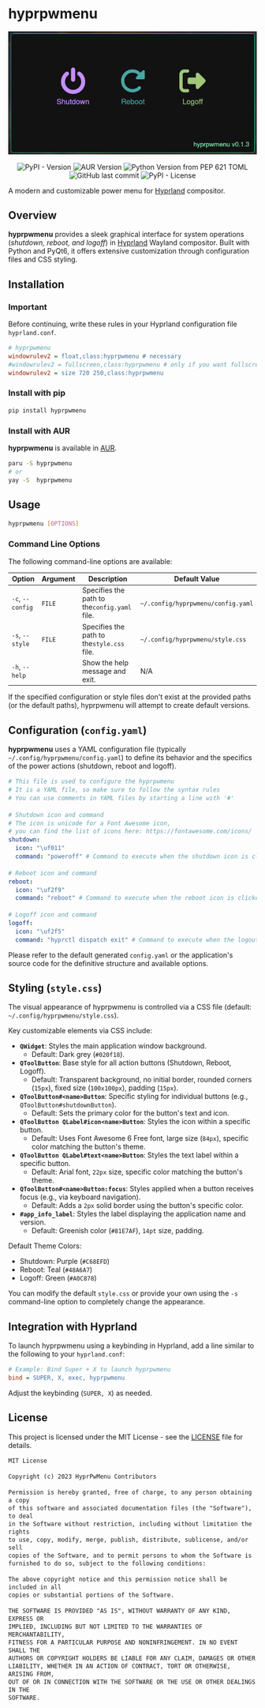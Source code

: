 # hyprpwmenu

<p align="center">
  <img src="https://raw.githubusercontent.com/antrax2024/hyprpwmenu/refs/heads/main/src/hyprpwmenu/assets/banner.jpg" alt="hyprpwmenu Logo">
</p>

<div align="center">
  <span>
    <img alt="PyPI - Version" src="https://img.shields.io/pypi/v/hyprpwmenu">
    <img alt="AUR Version" src="https://img.shields.io/aur/version/hyprpwmenu">
    <img alt="Python Version from PEP 621 TOML" src="https://img.shields.io/python/required-version-toml?tomlFilePath=https%3A%2F%2Fraw.githubusercontent.com%2Fantrax2024%2Fhyprpwmenu%2Frefs%2Fheads%2Fmain%2Fpyproject.toml">
    <img alt="GitHub last commit" src="https://img.shields.io/github/last-commit/antrax2024/hyprpwmenu">
    <img alt="PyPI - License" src="https://img.shields.io/pypi/l/dockmate">

</span>
</div>

A modern and customizable power menu for [Hyprland](https://hyprland.org/https:/) compositor.

## Overview

**hyprpwmenu** provides a sleek graphical interface for system operations (_shutdown, reboot, and logoff_) in [Hyprland](https://hyprland.org/https:/) Wayland compositor. Built with Python and PyQt6, it offers extensive customization through configuration files and CSS styling.

## Installation

### Important

Before continuing, write these rules in your Hyprland configuration file `hyprland.conf`.

```ini
# hyprpwmenu
windowrulev2 = float,class:hyprpwmenu # necessary
#windowrulev2 = fullscreen,class:hyprpwmenu # only if you want fullscreen
windowrulev2 = size 720 250,class:hyprpwmenu
```

### Install with pip

```bash
pip install hyprpwmenu
```

### Install with AUR

**hyprpwmenu** is available in [AUR](https://aur.archlinux.org/).

```bash
paru -S hyprpwmenu
# or
yay -S  hyprpwmenu
```

## Usage

```bash
hyprpwmenu [OPTIONS]
```

### Command Line Options

The following command-line options are available:

| Option           | Argument | Description                                  | Default Value                      |
| ---------------- | -------- | -------------------------------------------- | ---------------------------------- |
| `-c`, `--config` | `FILE`   | Specifies the path to the`config.yaml` file. | `~/.config/hyprpwmenu/config.yaml` |
| `-s`, `--style`  | `FILE`   | Specifies the path to the`style.css` file.   | `~/.config/hyprpwmenu/style.css`   |
| `-h`, `--help`   |          | Show the help message and exit.              | N/A                                |

If the specified configuration or style files don't exist at the provided paths (or the default paths), hyprpwmenu will attempt to create default versions.

## Configuration (`config.yaml`)

**hyprpwmenu** uses a YAML configuration file (typically `~/.config/hyprpwmenu/config.yaml`) to define its behavior and the specifics of the power actions (shutdown, reboot and logoff).

```yaml
# This file is used to configure the hyprpwmenu
# It is a YAML file, so make sure to follow the syntax rules
# You can use comments in YAML files by starting a line with '#'

# Shutdown icon and command
# The icon is unicode for a Font Awesome icon,
# you can find the list of icons here: https://fontawesome.com/icons/
shutdown:
  icon: "\uf011"
  command: "poweroff" # Command to execute when the shutdown icon is clicked

# Reboot icon and command
reboot:
  icon: "\uf2f9"
  command: "reboot" # Command to execute when the reboot icon is clicked

# Logoff icon and command
logoff:
  icon: "\uf2f5"
  command: "hyprctl dispatch exit" # Command to execute when the logout icon is clicked
```

Please refer to the default generated `config.yaml` or the application's source code for the definitive structure and available options.

## Styling (`style.css`)

The visual appearance of hyprpwmenu is controlled via a CSS file (default: `~/.config/hyprpwmenu/style.css`).

Key customizable elements via CSS include:

- **`QWidget`**: Styles the main application window background.
  - Default: Dark grey (`#020f18`).
- **`QToolButton`**: Base style for all action buttons (Shutdown, Reboot, Logoff).
  - Default: Transparent background, no initial border, rounded corners (`15px`), fixed size (`100x100px`), padding (`15px`).
- **`QToolButton#<name>Button`**: Specific styling for individual buttons (e.g., `QToolButton#shutdownButton`).
  - Default: Sets the primary color for the button's text and icon.
- **`QToolButton QLabel#icon<name>Button`**: Styles the icon within a specific button.
  - Default: Uses Font Awesome 6 Free font, large size (`84px`), specific color matching the button's theme.
- **`QToolButton QLabel#text<name>Button`**: Styles the text label within a specific button.
  - Default: Arial font, `22px` size, specific color matching the button's theme.
- **`QToolButton#<name>Button:focus`**: Styles applied when a button receives focus (e.g., via keyboard navigation).
  - Default: Adds a `2px` solid border using the button's specific color.
- **`#app_info_label`**: Styles the label displaying the application name and version.
  - Default: Greenish color (`#81E7AF`), `14pt` size, padding.

Default Theme Colors:

- Shutdown: Purple (`#C68EFD`)
- Reboot: Teal (`#48A6A7`)
- Logoff: Green (`#A0C878`)

You can modify the default `style.css` or provide your own using the `-s` command-line option to completely change the appearance.

## Integration with Hyprland

To launch hyprpwmenu using a keybinding in Hyprland, add a line similar to the following to your `hyprland.conf`:

```ini
# Example: Bind Super + X to launch hyprpwmenu
bind = SUPER, X, exec, hyprpwmenu
```

Adjust the keybinding (`SUPER, X`) as needed.

## License

This project is licensed under the MIT License - see the [LICENSE](LICENSE) file for details.

```
MIT License

Copyright (c) 2023 HyprPwMenu Contributors

Permission is hereby granted, free of charge, to any person obtaining a copy
of this software and associated documentation files (the "Software"), to deal
in the Software without restriction, including without limitation the rights
to use, copy, modify, merge, publish, distribute, sublicense, and/or sell
copies of the Software, and to permit persons to whom the Software is
furnished to do so, subject to the following conditions:

The above copyright notice and this permission notice shall be included in all
copies or substantial portions of the Software.

THE SOFTWARE IS PROVIDED "AS IS", WITHOUT WARRANTY OF ANY KIND, EXPRESS OR
IMPLIED, INCLUDING BUT NOT LIMITED TO THE WARRANTIES OF MERCHANTABILITY,
FITNESS FOR A PARTICULAR PURPOSE AND NONINFRINGEMENT. IN NO EVENT SHALL THE
AUTHORS OR COPYRIGHT HOLDERS BE LIABLE FOR ANY CLAIM, DAMAGES OR OTHER
LIABILITY, WHETHER IN AN ACTION OF CONTRACT, TORT OR OTHERWISE, ARISING FROM,
OUT OF OR IN CONNECTION WITH THE SOFTWARE OR THE USE OR OTHER DEALINGS IN THE
SOFTWARE.
```
